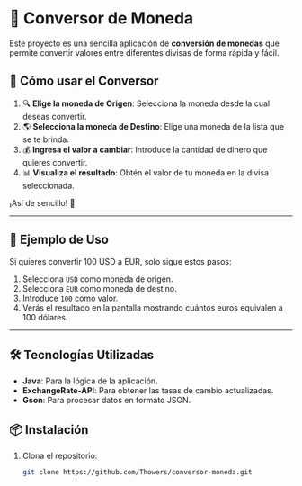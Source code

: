 # 💱 Conversor de Moneda

Este proyecto es una sencilla aplicación de **conversión de monedas** que permite convertir valores entre diferentes divisas de forma rápida y fácil.

## 🚀 Cómo usar el Conversor

1. 🔍 **Elige la moneda de Origen**: Selecciona la moneda desde la cual deseas convertir.
2. 🌎 **Selecciona la moneda de Destino**: Elige una moneda de la lista que se te brinda.
3. 💰 **Ingresa el valor a cambiar**: Introduce la cantidad de dinero que quieres convertir.
4. 📊 **Visualiza el resultado**: Obtén el valor de tu moneda en la divisa seleccionada.

¡Así de sencillo! 🎉

---

## 📝 Ejemplo de Uso

Si quieres convertir 100 USD a EUR, solo sigue estos pasos:

1. Selecciona `USD` como moneda de origen.
2. Selecciona `EUR` como moneda de destino.
3. Introduce `100` como valor.
4. Verás el resultado en la pantalla mostrando cuántos euros equivalen a 100 dólares.

---

## 🛠️ Tecnologías Utilizadas

- **Java**: Para la lógica de la aplicación.
- **ExchangeRate-API**: Para obtener las tasas de cambio actualizadas.
- **Gson**: Para procesar datos en formato JSON.

## 📦 Instalación

1. Clona el repositorio: 
   ```bash
   git clone https://github.com/Thowers/conversor-moneda.git
